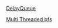 [DelayQueue](https://github.com/L-factorial/DataStructure-and-MulthiThreading-in-java-/blob/main/src/main/java/com/lfactorial/concurrency/delayqueue/README.md)

[Multi Threaded bfs](https://github.com/L-factorial/DataStructure-and-MulthiThreading-in-java-/blob/main/src/main/java/com/lfactorial/concurrency/multithreadedbfs/README.md)
